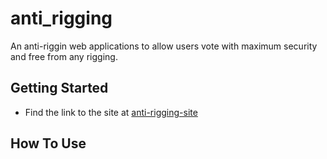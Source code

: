 # anti_rigging

An anti-riggin web applications to allow users vote with maximum security and free from any rigging.

## Getting Started

- Find the link to the site at [anti-rigging-site](https://anti-rigging.web.app/)

## How To Use


